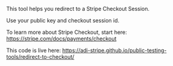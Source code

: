 This tool helps you redirect to a Stripe Checkout Session.

Use your public key and checkout session id. 

To learn more about Stripe Checkout, start here: https://stripe.com/docs/payments/checkout

This code is live here: https://adi-stripe.github.io/public-testing-tools/redirect-to-checkout/
